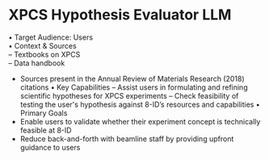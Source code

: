 # XPCS Hypothesis Evaluator LLM  
• Target Audience: Users  
• Context & Sources  
– Textbooks on XPCS  
– Data handbook   
- Sources present in the Annual Review of Materials Research (2018) citations
• Key Capabilities
– Assist users in formulating and refining scientific hypotheses for XPCS experiments
– Check feasibility of testing the user's hypothesis against 8-ID’s resources and capabilities
• Primary Goals
- Enable users to validate whether their experiment concept is technically feasible at 8-ID
- Reduce back-and-forth with beamline staff by providing upfront guidance to users
